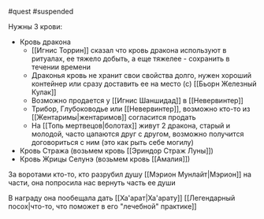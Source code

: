 #quest #suspended

Нужны 3 крови:

- Кровь дракона
	- [[Игнис Торрин]] сказал что кровь дракона используют в ритуалах, ее тяжело добыть, а еще тяжелее - сохранить в течении времени
	- Драконья кровь не хранит свои свойства долго, нужен хороший контейнер или сразу доставить ее на место (c) [[Бьорн Железный Кулак]]
	- Возможно продается у [[Игнис Шаншидад]] в [[Невервинтер]]
	- Трибор, Глубоководье или [[Невервинтер]], возможно кто-то из [[Жентаримы|жентаримов]] согласится продать
	- На [[Топь мертвецов|болотах]] живут 2 дракона, старый и молодой, часто цапаются друг с другом, возможно получится договориться с ним (это как рыть себе могилу)
- Кровь Стража (возьмем кровь [[Эриндор Страж Луны]])
- Кровь Жрицы Селунэ (возьмем кровь [[Амалия]])

За воротами кто-то, кто разрубил душу [[Мэрион Мунлайт|Мэрион]] на части, она попросила нас вернуть часть ее души

В награду она пообещала дать [[Ха'арат|Ха'арату]] [[Легендарный посох|что-то, что поможет в его "лечебной" практике]]
